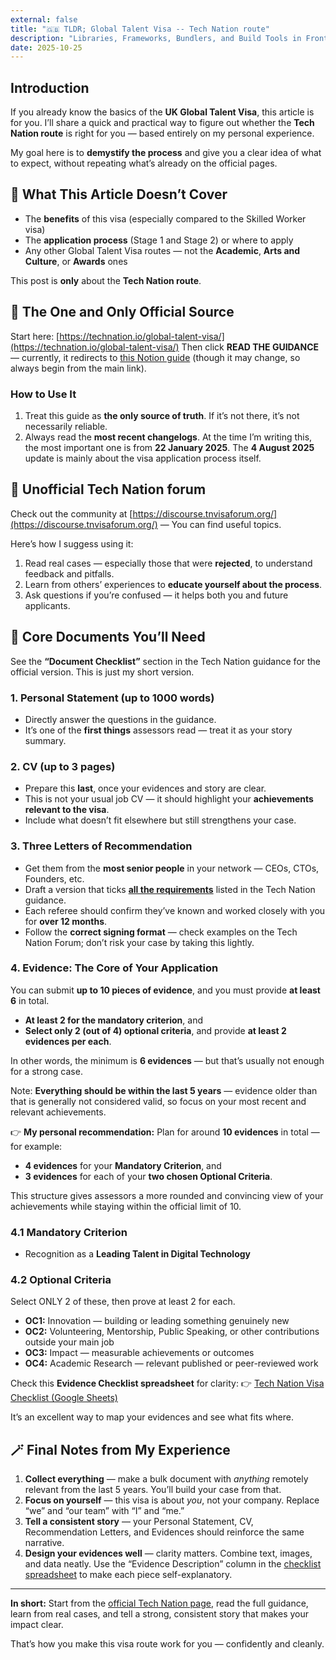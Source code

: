 ```yaml
---
external: false
title: "🇬🇧 TLDR; Global Talent Visa -- Tech Nation route"
description: "Libraries, Frameworks, Bundlers, and Build Tools in Frontend Engineering: An Engineering Perspective"
date: 2025-10-25
---
```


## Introduction

If you already know the basics of the **UK Global Talent Visa**, this article is for you. I’ll share a quick and practical way to figure out whether the **Tech Nation route** is right for you — based entirely on my personal experience.

My goal here is to **demystify the process** and give you a clear idea of what to expect, without repeating what’s already on the official pages.

## 🚫 What This Article Doesn’t Cover

- The **benefits** of this visa (especially compared to the Skilled Worker visa)
- The **application process** (Stage 1 and Stage 2) or where to apply
- Any other Global Talent Visa routes — not the **Academic**, **Arts and Culture**, or **Awards** ones

This post is **only** about the **Tech Nation route**.

## 📘 The One and Only Official Source

Start here: [https://technation.io/global-talent-visa/](https://technation.io/global-talent-visa/)
Then click **READ THE GUIDANCE** — currently, it redirects to [this Notion guide](https://technation-globaltalentvisa-guide.notion.site/) (though it may change, so always begin from the main link).

### How to Use It

1. Treat this guide as **the only source of truth**. If it’s not there, it’s not necessarily reliable.
2. Always read the **most recent changelogs**. At the time I’m writing this, the most important one is from **22 January 2025**. The **4 August 2025** update is mainly about the visa application process itself.

## 💬 Unofficial Tech Nation forum

Check out the community at [https://discourse.tnvisaforum.org/](https://discourse.tnvisaforum.org/) — You can find useful topics.

Here’s how I suggess using it:

1. Read real cases — especially those that were **rejected**, to understand feedback and pitfalls.
2. Learn from others’ experiences to **educate yourself about the process**.
3. Ask questions if you’re confused — it helps both you and future applicants.

## 🧾 Core Documents You’ll Need

See the **“Document Checklist”** section in the Tech Nation guidance for the official version. This is just my short version.

### 1. Personal Statement (up to 1000 words)

- Directly answer the questions in the guidance.
- It’s one of the **first things** assessors read — treat it as your story summary.

### 2. CV (up to 3 pages)

- Prepare this **last**, once your evidences and story are clear.
- This is not your usual job CV — it should highlight your **achievements relevant to the visa**.
- Include what doesn’t fit elsewhere but still strengthens your case.

### 3. Three Letters of Recommendation

- Get them from the **most senior people** in your network — CEOs, CTOs, Founders, etc.
- Draft a version that ticks [**all the requirements**](https://arc.net/l/quote/ptnghvhx) listed in the Tech Nation guidance.
- Each referee should confirm they’ve known and worked closely with you for **over 12 months**.
- Follow the **correct signing format** — check examples on the Tech Nation Forum; don’t risk your case by taking this lightly.

### 4. Evidence: The Core of Your Application

You can submit **up to 10 pieces of evidence**, and you must provide **at least 6** in total.

- **At least 2 for the mandatory criterion**, and
- **Select only 2 (out of 4) optional criteria**, and provide **at least 2 evidences per each**.

In other words, the minimum is **6 evidences** — but that’s usually not enough for a strong case.

Note: **Everything should be within the last 5 years** — evidence older than that is generally not considered valid, so focus on your most recent and relevant achievements.

👉 **My personal recommendation:**
Plan for around **10 evidences** in total — for example:
- **4 evidences** for your **Mandatory Criterion**, and
- **3 evidences** for each of your **two chosen Optional Criteria**.

This structure gives assessors a more rounded and convincing view of your achievements while staying within the official limit of 10.

### 4.1 Mandatory Criterion

- Recognition as a **Leading Talent in Digital Technology**

### 4.2 Optional Criteria

Select ONLY 2 of these, then prove at least 2 for each.

- **OC1:** Innovation — building or leading something genuinely new
- **OC2:** Volunteering, Mentorship, Public Speaking, or other contributions outside your main job
- **OC3:** Impact — measurable achievements or outcomes
- **OC4:** Academic Research — relevant published or peer-reviewed work

Check this **Evidence Checklist spreadsheet** for clarity:
👉 [Tech Nation Visa Checklist (Google Sheets)](https://docs.google.com/spreadsheets/d/1PbyuokO2h5baY2awsmwHAXWKWYNZBGg0)

It’s an excellent way to map your evidences and see what fits where.

## 🪄 Final Notes from My Experience

1. **Collect everything** — make a bulk document with *anything* remotely relevant from the last 5 years. You’ll build your case from that.
2. **Focus on yourself** — this visa is about *you*, not your company. Replace “we” and “our team” with “I” and “me.”
3. **Tell a consistent story** — your Personal Statement, CV, Recommendation Letters, and Evidences should reinforce the same narrative.
4. **Design your evidences well** — clarity matters. Combine text, images, and data neatly. Use the “Evidence Description” column in the [checklist spreadsheet](https://docs.google.com/spreadsheets/d/1PbyuokO2h5baY2awsmwHAXWKWYNZBGg0) to make each piece self-explanatory.

---

**In short:**
Start from the [official Tech Nation page](https://technation.io/global-talent-visa/), read the full guidance, learn from real cases, and tell a strong, consistent story that makes your impact clear.

That’s how you make this visa route work for you — confidently and cleanly.
